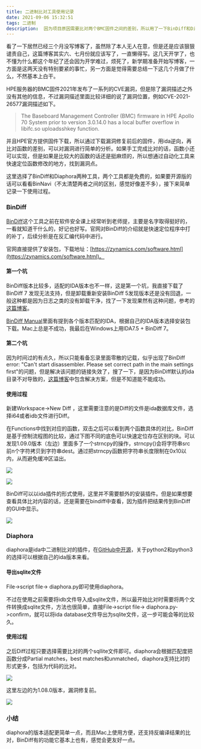 ```yaml
---
title: 二进制比对工具使用记录
date: 2021-09-06 15:32:51
tags: 二进制
description:  因为项目原因需要比对两个BMC固件之间的差别，所以用了一下BinDiff和Diaphora两个二进制比对的工具，做一个简单的记录。
---
```


看了一下居然已经三个月没写博客了，虽然除了本人无人在意，但是还是应该狠狠谴责自己，这篇博客其实六、七月份就应该写了，一直懒得写。这几天开学了，也不懂为什么都这个年纪了还会因为开学难过，烦死了，新学期准备开始写博客，一方面是这两天没有特别要紧的事忙，另一方面是觉得需要总结一下这几个月做了什么，不然基本上白干。

HPE服务器的BMC固件2021年发布了一系列的CVE漏洞，但是除了漏洞描述之外没有其他的信息，不过漏洞描述里面比较详细的说了漏洞位置，例如CVE-2021-26577漏洞描述如下。

> The Baseboard Management Controller (BMC) firmware in HPE Apollo 70 System prior to version 3.0.14.0 has a local buffer overflow in libifc.so uploadsshkey function.

并且HPE官方提供固件下载，所以通过下载漏洞修复前后的固件，用ida逆向，再比对函数的差别，可以对漏洞进行简单的分析。如果手工完成比对的话，函数小还可以实现，但是如果是比较大的函数的话还是挺麻烦的，所以想通过自动化工具来快速定位函数修改的地方，找到漏洞点。



这里选择了BinDiff和Diaphora两种工具，两个工具都是免费的，如果要开源版的话可以看看BinNavi（不太清楚两者之间的区别，感觉好像差不多），接下来简单记录一下使用过程。



### BinDiff

[BinDiff](https://zynamics.com/bindiff.html)这个工具之前在软件安全课上经常听到老师提，主要是名字取得挺好的，一看就知道干什么的，好记也好写。官网对BinDiff的介绍就是快速定位程序中打的补丁，后续分析是在反汇编代码中进行。

官网直接提供了安装包，下载地址：[https://zynamics.com/software.html](https://zynamics.com/software.html)。

#### 第一个坑

BinDiff版本比较多，适配的IDA版本也不一样，这是第一个坑，我直接下载了BinDiff 7 发现无法支持，但是卸载重新安装BinDiff 5发现版本还是没有回退，一般这种都是因为日志之类的没有卸载干净，找了一下发现果然有这种问题，参考的[这篇博客](https://o0xmuhe.github.io/2019/08/22/Bindiff5-0-Could-not-create-file-handler-fix/)。

[BinDiff  Manual](https://www.zynamics.com/bindiff/manual/index.html)里面有提到各个版本匹配的IDA，根据自己的IDA版本选择安装包下载。Mac上总是不成功，我最后在Windows上用IDA7.5 + BinDiff 7。



#### 第二个坑

因为时间过的有点久，所以只能看备忘录里面零散的记载，似乎出现了BinDiff error: "Can't start disassembler. Please set correct path in the main settings first"的问题，但是解决该问题的链接失效了，搜了一下，是因为BinDiff默认的ida目录不对导致的，[这篇博客](https://zhuanlan.zhihu.com/p/129292196)中包含解决方案，但是不知道能不能成功。



#### 使用过程

新建Workspace->New Diff ，这里需要注意的是Diff的文件是ida数据库文件，选择i64或者idb文件进行Diff。

在Functions中找到对应的函数，双击之后可以看到两个函数具体的对比，BinDiff是基于控制流程图的比较，通过下图不同的底色可以快速定位存在区别的块。可以发现1.09.0版本（左边）里面多了一个strncpy的操作，strncpy()会将字符串src前n个字符拷贝到字符串dest。通过把strncpy函数把字符串长度限制在0x10以内，从而避免缓冲区溢出。

![](1.png)

![](2.png)

BinDiff可以以ida插件的形式使用，这里并不需要额外的安装插件。但是如果想要查看具体比对内容的话，还是需要在bindiff中查看，因为插件把结果传到BinDiff的GUI中显示。

![](3.png)

#### 

### Diaphora

diaphora是ida中二进制比对的插件，在[GitHub中开源](https://github.com/joxeankoret/diaphora)，关于python2和python3的选择可以根据自己的ida版本来看。

#### 导出sqlite文件

File->script file-> diaphora.py即可使用diaphora。

不过在使用之前需要将idb文件导入成sqlite文件，所以最开始比对时需要将两个文件转换成sqlite文件，方法也很简单，直接File->script file-> diaphora.py->confirm，就可以将ida database文件导出为sqlite文件，这一步可能会等的比较久。

#### 使用过程

之后Diff过程只要选择需要比对的两个sqllite文件即可。diaphora会根据匹配度把函数分成Partial matches，best matches和unmatched，diaphora支持比对的形式更多，包括为代码的比对。

![](4.png)

这里左边的为1.08.0版本，漏洞修复前。

![](5.png)



### 小结

diaphora的版本适配更简单一点，而且Mac上使用方便，还支持反编译结果的比对，BinDiff有的功能它基本上也有，感觉会更友好一点。

